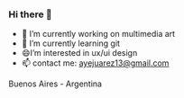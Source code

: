 ### Hi there 👋

- 🔭 I’m currently working on multimedia art
- 🌱 I’m currently learning git
- 😄I’m interested in ux/ui design
- 📫 contact me: ayejuarez13@gmail.com

Buenos Aires - Argentina
